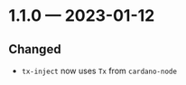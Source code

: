 
<a id='changelog-1.1.0'></a>
# 1.1.0 — 2023-01-12

## Changed

- `tx-inject` now uses `Tx` from `cardano-node`
